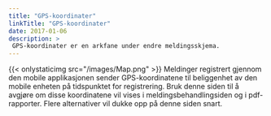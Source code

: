 ```yaml
---
title: "GPS-koordinater"
linkTitle: "GPS-koordinater"
date: 2017-01-06
description: >
 GPS-koordinater er en arkfane under endre meldingsskjema.
---
```

{{< onlystaticimg src="/images/Map.png" >}} Meldinger registrert gjennom den mobile applikasjonen sender GPS-koordinatene til beliggenhet av den mobile enheten på tidspunktet for registrering. Bruk denne siden til å avgjøre om disse koordinatene vil vises i meldingsbehandlingsiden og i pdf-rapporter. Flere alternativer vil dukke opp på denne siden snart. 
